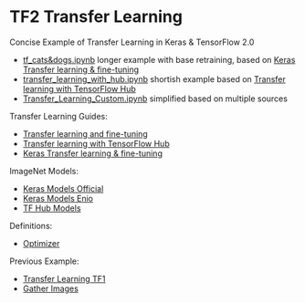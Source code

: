 # TF2 Transfer Learning

Concise Example of Transfer Learning in Keras & TensorFlow 2.0  

* [tf_cats&dogs.ipynb](https://github.com/EN10/Transfer-Learning/blob/main/tf_cats%26dogs.ipynb) longer example with base retraining, based on [Keras Transfer learning & fine-tuning](https://keras.io/guides/transfer_learning/)   
* [transfer_learning_with_hub.ipynb](https://github.com/EN10/Transfer-Learning/blob/main/transfer_learning_with_hub.ipynb) shortish example based on [Transfer learning with TensorFlow Hub](https://www.tensorflow.org/tutorials/images/transfer_learning_with_hub)   
* [Transfer_Learning_Custom.ipynb](https://github.com/EN10/Transfer-Learning/blob/main/Transfer_Learning_Custom.ipynb) simplified based on multiple sources

Transfer Learning Guides:
* [Transfer learning and fine-tuning](https://www.tensorflow.org/tutorials/images/transfer_learning)
* [Transfer learning with TensorFlow Hub](https://www.tensorflow.org/tutorials/images/transfer_learning_with_hub) 
* [Keras Transfer learning & fine-tuning](https://keras.io/guides/transfer_learning/) 

ImageNet Models:
* [Keras Models Official](https://github.com/keras-team/keras-applications)
* [Keras Models Enio](https://github.com/EN10/KerasApplications/blob/main/README.md)
* [TF Hub Models](https://tfhub.dev/s?fine-tunable=yes&module-type=image-feature-vector&tf-version=tf2)

Definitions:
* [Optimizer](https://ml-cheatsheet.readthedocs.io/en/latest/optimizers.html#optimizers)

Previous Example:
* [Transfer Learning TF1](https://github.com/EN10/TransferLearnColab)
* [Gather Images](https://github.com/EN10/TransferLearnColab#images)
